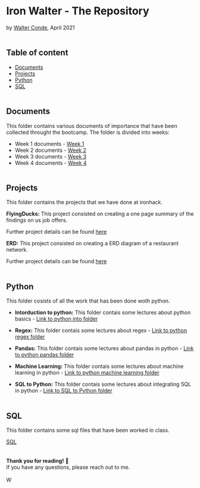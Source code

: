 # Iron Walter - The Repository 
by [Walter Conde](https://github.com/Wcondevidal), April 2021
<br/><br/>
## Table of content

- [Documents](https://github.com/wcondevidal/ironwalter/blob/main/README.md#documents)
- [Projects](https://github.com/wcondevidal/ironwalter/blob/main/README.md#projects)
- [Python](https://github.com/wcondevidal/ironwalter/blob/main/README.md#python)
- [SQL](https://github.com/wcondevidal/ironwalter/blob/main/README.md#SQL)
<br/><br/>
## Documents
This folder contains various documents of importance that have been collected throught the bootcamp.
The folder is divided into weeks:
 - Week 1 documents - [Week 1](https://github.com/IronWalter/Documents/week_1/)
 - Week 2 documents - [Week 2](https://github.com/lillaszulyovszky/ironhack-case-study-classification/tree/main/sql)
 - Week 3 documents - [Week 3](https://github.com/lillaszulyovszky/ironhack-case-study-classification/tree/main/code)
 - Week 4 documents - [Week 4](https://github.com/lillaszulyovszky/ironhack-case-study-classification/tree/main/code)
<br/><br/>
## Projects
This folder contains the projects that we have done at ironhack. 

**FlyingDucks:**
This project consisted on creating a one page summary of the findings on us job offers.

Further project details can be found [here](https://github.com/lillaszulyovszky/ironhack-case-study-classification/tree/main/data_sets) 

**ERD:**
This project consisted on creating a ERD diagram of a restaurant network.

Further project details can be found [here](https://github.com/lillaszulyovszky/ironhack-case-study-classification/tree/main/data_sets) 
<br/><br/>
## Python
This folder cosists of all the work that has been done woth python. 

 - **Intorduction to python:** This folder contais some lectures about python basics - [Link to python into folder](https://github.com/lillaszulyovszky/ironhack-case-study-classification/tree/main/sql)
 
 - **Regex:** This folder contais some lectures about regex - [Link to python regex folder](https://github.com/lillaszulyovszky/ironhack-case-study-classification/tree/main/sql)
 
 - **Pandas:** This folder contais some lectures about pandas in python - [Link to python pandas folder](https://github.com/lillaszulyovszky/ironhack-case-study-classification/tree/main/sql)
 
 - **Machine Learning:** This folder contais some lectures about machine learning in python - [Link to python machine learning folder](https://github.com/lillaszulyovszky/ironhack-case-study-classification/tree/main/sql)
 
 - **SQL to Python:** This folder contais some lectures about integrating SQL in python - [Link to SQL to Python folder](https://github.com/lillaszulyovszky/ironhack-case-study-classification/tree/main/sql)
<br/><br/>
## SQL

This folder contains some sql files that have been worked in class. 

[SQL](https://public.tableau.com/profile/szulyovszky.lilla#!/vizhome/CaseStudyClassification_Lilla/Task9-Dashboard2?publish=yes) <br/>
<br/><br/>
**Thank you for reading!** 📔 <br/>
If you have any questions, please reach out to me.<br/><br/>
W
